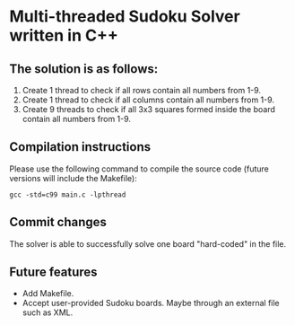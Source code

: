 Multi-threaded Sudoku Solver written in C++
==============

The solution is as follows:
--------------

1. Create 1 thread to check if all rows contain all numbers from 1-9.
2. Create 1 thread to check if all columns contain all numbers from 1-9.
3. Create 9 threads to check if all 3x3 squares formed inside the board contain all numbers from 1-9.

Compilation instructions
--------------
Please use the following command to compile the source code (future versions will include the Makefile):

    gcc -std=c99 main.c -lpthread

Commit changes
--------------

The solver is able to successfully solve one board "hard-coded" in the file.

Future features
--------------

- Add Makefile.
- Accept user-provided Sudoku boards. Maybe through an external file such as XML.
